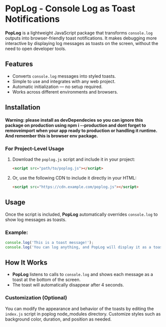 # **PopLog** - Console Log as Toast Notifications

**PopLog** is a lightweight JavaScript package that transforms `console.log` outputs into browser-friendly toast notifications. It makes debugging more interactive by displaying log messages as toasts on the screen, without the need to open developer tools.

## Features
- Converts `console.log` messages into styled toasts.
- Simple to use and integrates with any web project.
- Automatic initialization — no setup required.
- Works across different environments and browsers.

## Installation

#### Warning: please install as devDependecies so you can ignore this package on production using npm i --production and dont forget to removeimport when your app ready to production or handling it runtime. And remember this is browser env package.

### **For Project-Level Usage**

1. Download the `poplog.js` script and include it in your project:
   ```html
   <script src="path/to/poplog.js"></script>
   ```

2. Or, use the following CDN to include it directly in your HTML:
   ```html
   <script src="https://cdn.example.com/poplog.js"></script>
   ```

## Usage

Once the script is included, **PopLog** automatically overrides `console.log` to show log messages as toasts.

### Example:

```javascript
console.log('This is a toast message!');
console.log('You can log anything, and PopLog will display it as a toast.');
```

## How It Works

- **PopLog** listens to calls to `console.log` and shows each message as a toast at the bottom of the screen.
- The toast will automatically disappear after 4 seconds.

### Customization (Optional)

You can modify the appearance and behavior of the toasts by editing the `index.js` script in poplog node_modules directory. Customize styles such as background color, duration, and position as needed.
